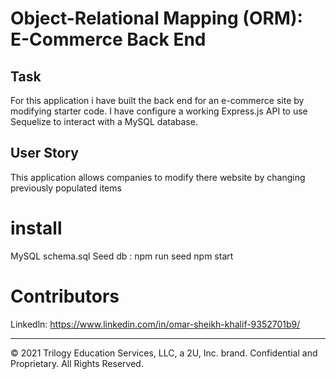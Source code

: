 #  Object-Relational Mapping (ORM): E-Commerce Back End

##  Task
For this application i have built the back end for an e-commerce site by modifying starter code. I have configure a working Express.js API to use Sequelize to interact with a MySQL database.

## User Story
This application allows companies to modify there website by changing previously populated items

# install
MySQL schema.sql
Seed db : npm run seed 
npm start

# Contributors
Linkedln: https://www.linkedin.com/in/omar-sheikh-khalif-9352701b9/

---
© 2021 Trilogy Education Services, LLC, a 2U, Inc. brand. Confidential and Proprietary. All Rights Reserved.
